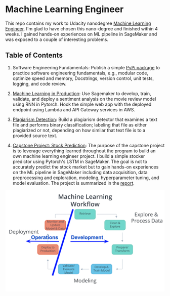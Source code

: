# Machine Learning Engineer

This repo contains my work to Udacity nanodegree [Machine Learning Engineer](https://www.udacity.com/course/machine-learning-engineer-nanodegree--nd009t). I'm glad to have chosen this nano-degree and finished within 4 weeks. I gained hands-on experiences on ML pipeline in SageMaker and was exposed to a couple of interesting problems.

## Table of Contents

1. Software Engineering Fundamentals: Publish a simple [PyPi package](https://github.com/scumabo/Number-Guessing-Game) to practice software engineering fundamentals, e.g., modular code, optimize speed and memory, Docstrings, version control, unit tests, logging, and code review.

2. [Machine Learning in Production](SentimentLSTM): Use Sagemaker to develop, train, validate, and deploy a sentiment analysis on the movie review model using RNN in Pytorch. Hook the simple web app with the deployed endpoint using Lambda and API Gateway services in AWS.

3. [Plagiarism Detection](plagiarism_detection): Build a plagiarism detector that examines a text file and performs binary classification; labeling that file as either plagiarized or not, depending on how similar that text file is to a provided source text.


4. [Capstone Project: Stock Prediction](Capstone_stock_prediction): The purpose of the capstone project is to leverage everything learned throughout the program to build an own machine learning engineer project. I build a simple stocker predictor using Pytorch's LSTM in SageMaker. The goal is not to accurately predict the stock market but to gain hands-on experiences on the ML pipeline in SageMaker including data acquisition, data preprocessing and exploration, modeling, hyperparameter tuning, and model evaluation. The project is summarized in the [report](Capstone_stock_prediction/MLND_Capstone_Project_Report.pdf).

![](images\2020-05-20-16-46-43.png)

<!-- 
### TODO

![](2020-05-18-20-35-07.png) -->
